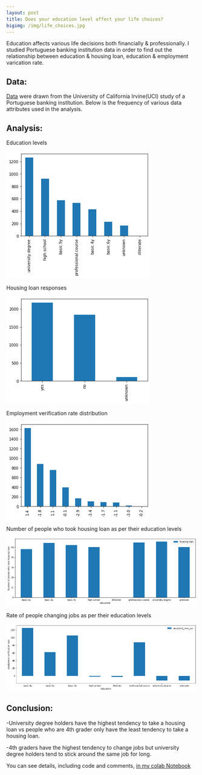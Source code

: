 ```yaml
---
layout: post
title: Does your education level affect your life choices?
bigimg: /img/life_choices.jpg
---
```


Education affects various life decisions both financially & professionally. I studied Portuguese banking institution data in order to find out the relationship between education & housing loan, education & employment varication rate.

## Data: 

[Data](https://archive.ics.uci.edu/ml/datasets/Bank+Marketing) were drawn from the University of California Irvine(UCI) study of a Portuguese banking institution. Below is the frequency of various data attributes used in the analysis.

## Analysis:

Education levels  

![Education levels](/img/education_levels.png)

Housing loan responses 

![Housing loan responses](/img/Housing_loan_categories.png)


Employment  verification rate distribution  

![Employment  verification rate](/img/emplyment_varications_rates.png)

Number of people who took housing loan as per their education levels  

![Education vs housing loan](/img/education_vs_housing_loan.png)

Rate of people changing jobs as per their education levels  

![Education vs employment varification rate](/img/education_vs_employment_varification_rate.png)

## Conclusion: 

-University degree holders have the highest tendency to take a housing loan vs people who are 4th grader only have the least tendency to take a housing loan.


-4th graders have the highest tendency to change jobs but university degree holders tend to stick around the same job for long.

You can see details, including code and comments, [in my colab Notebook](https://colab.research.google.com/drive/1crJSmedYbpQfSciFTIGqLwPueqp8txNv)
